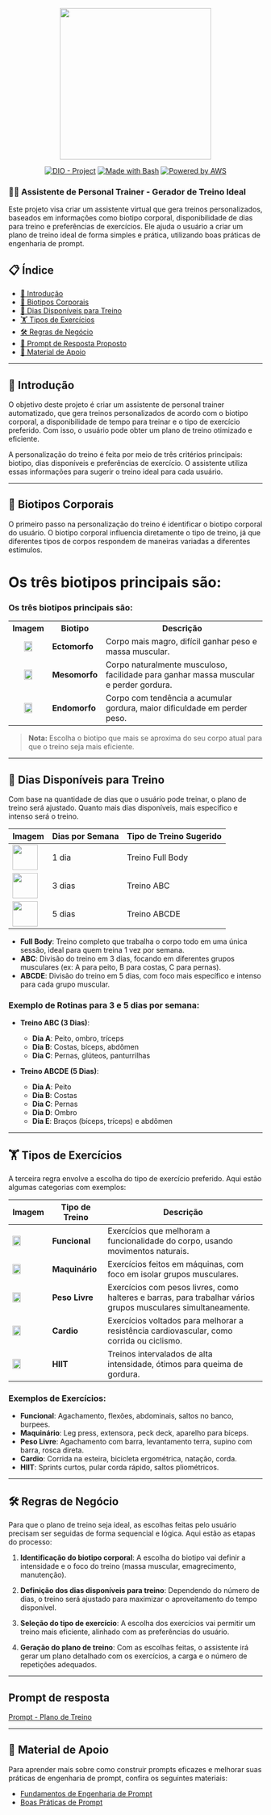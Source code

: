 <p align="center">
       <img width="300px" src=".github/assets/logotipo.png">
</p>

<p align="center">
  <a href="https://dio.me/"><img src="https://img.shields.io/badge/DIO-Project-FED564?logo=youtube" alt="DIO - Project"></a>
  <a href="https://www.gnu.org/software/bash/" title="Go to Bash homepage"><img src="https://img.shields.io/badge/Prompt-Project-FED564?logo=gnu-bash&amp;logoColor=white" alt="Made with Bash"></a>
  <a href="https://aws.amazon.com/" title="Powered by AWS">
    <img src="https://img.shields.io/badge/Powered%20by-AWS-FED564?logo=icloud&logoColor=white" alt="Powered by AWS">
  </a>
</p>

<p align="center">
  <h3>🏋️‍♂️ Assistente de Personal Trainer - Gerador de Treino Ideal</h3>
  <p>Este projeto visa criar um assistente virtual que gera treinos personalizados, baseados em informações como biotipo corporal, disponibilidade de dias para treino e preferências de exercícios. Ele ajuda o usuário a criar um plano de treino ideal de forma simples e prática, utilizando boas práticas de engenharia de prompt.</p>
</p>

## 📋 Índice

- [📝 Introdução](#-introdução)
- [💪 Biotipos Corporais](#-biotipos-corporais)
- [📅 Dias Disponíveis para Treino](#-dias-disponíveis-para-treino)
- [🏋️ Tipos de Exercícios](#️-tipos-de-exercícios)
- [🛠️ Regras de Negócio](#️-regras-de-negócio)
- [🎯 Prompt de Resposta Proposto](#-prompt-de-resposta-proposto)
- [📖 Material de Apoio](#-material-de-apoio)

---

## 📝 Introdução

O objetivo deste projeto é criar um assistente de personal trainer automatizado, que gera treinos personalizados de acordo com o biotipo corporal, a disponibilidade de tempo para treinar e o tipo de exercício preferido. Com isso, o usuário pode obter um plano de treino otimizado e eficiente.

A personalização do treino é feita por meio de três critérios principais: biotipo, dias disponíveis e preferências de exercício. O assistente utiliza essas informações para sugerir o treino ideal para cada usuário.

---

## 💪 Biotipos Corporais

O primeiro passo na personalização do treino é identificar o biotipo corporal do usuário. O biotipo corporal influencia diretamente o tipo de treino, já que diferentes tipos de corpos respondem de maneiras variadas a diferentes estímulos.

Os três biotipos principais são:
=======
### Os três biotipos principais são:

<table>
  <tr>
    <th>Imagem</th>
    <th>Biotipo</th>
    <th>Descrição</th>
  </tr>
  <tr>
    <td style="text-align: center;">
      <img src=".github/assets/ectomorph.png" width="50%" height="50%">
    </td>
    <td><strong>Ectomorfo</strong></td>
    <td>Corpo mais magro, difícil ganhar peso e massa muscular.</td>
  </tr>
  <tr>
    <td style="text-align: center;">
      <img src=".github/assets/mesomorph.png" width="50%" height="50%">
    </td>
    <td><strong>Mesomorfo</strong></td>
    <td>Corpo naturalmente musculoso, facilidade para ganhar massa muscular e perder gordura.</td>
  </tr>
  <tr>
    <td style="text-align: center;">
      <img src=".github/assets/endomorph.png" width="50%" height="50%">
    </td>
    <td><strong>Endomorfo</strong></td>
    <td>Corpo com tendência a acumular gordura, maior dificuldade em perder peso.</td>
  </tr>
</table>

> **Nota:** Escolha o biotipo que mais se aproxima do seu corpo atual para que o treino seja mais eficiente.


---

## 📅 Dias Disponíveis para Treino

Com base na quantidade de dias que o usuário pode treinar, o plano de treino será ajustado. Quanto mais dias disponíveis, mais específico e intenso será o treino.

| **Imagem**                                                     | **Dias por Semana** | **Tipo de Treino Sugerido**   |
| -------------------------------------------------------------- | ------------------- | ----------------------------- |
| <img src=".github/assets/calendar.png" width="50" height="50"> | 1 dia               | Treino Full Body              |
| <img src=".github/assets/calendar.png" width="50" height="50"> | 3 dias              | Treino ABC                    |
| <img src=".github/assets/calendar.png" width="50" height="50"> | 5 dias              | Treino ABCDE                  |

- **Full Body**: Treino completo que trabalha o corpo todo em uma única sessão, ideal para quem treina 1 vez por semana.
- **ABC**: Divisão do treino em 3 dias, focando em diferentes grupos musculares (ex: A para peito, B para costas, C para pernas).
- **ABCDE**: Divisão do treino em 5 dias, com foco mais específico e intenso para cada grupo muscular.


### Exemplo de Rotinas para 3 e 5 dias por semana:

- **Treino ABC (3 Dias)**:  
  - **Dia A**: Peito, ombro, tríceps  
  - **Dia B**: Costas, bíceps, abdômen  
  - **Dia C**: Pernas, glúteos, panturrilhas

- **Treino ABCDE (5 Dias)**:  
  - **Dia A**: Peito  
  - **Dia B**: Costas  
  - **Dia C**: Pernas  
  - **Dia D**: Ombro  
  - **Dia E**: Braços (bíceps, tríceps) e abdômen

---

## 🏋️ Tipos de Exercícios

A terceira regra envolve a escolha do tipo de exercício preferido. Aqui estão algumas categorias com exemplos:

| **Imagem**                                                         | **Tipo de Treino** | **Descrição**                                                                                                 |
| ------------------------------------------------------------------ | ------------------ | ------------------------------------------------------------------------------------------------------------- |
| <img src=".github/assets/funcional.png" width="50%" height="50%">  | **Funcional**      | Exercícios que melhoram a funcionalidade do corpo, usando movimentos naturais.                                |
| <img src=".github/assets/maquinário.png" width="50%" height="50%"> | **Maquinário**     | Exercícios feitos em máquinas, com foco em isolar grupos musculares.                                          |
| <img src=".github/assets/peso_livre.png" width="50%" height="50%"> | **Peso Livre**     | Exercícios com pesos livres, como halteres e barras, para trabalhar vários grupos musculares simultaneamente. |
| <img src=".github/assets/cardio.png" width="50%" height="50%">     | **Cardio**         | Exercícios voltados para melhorar a resistência cardiovascular, como corrida ou ciclismo.                     |
| <img src=".github/assets/hiit.png" width="50%" height="50%">       | **HIIT**           | Treinos intervalados de alta intensidade, ótimos para queima de gordura.                                      |



### Exemplos de Exercícios:

- **Funcional**: Agachamento, flexões, abdominais, saltos no banco, burpees.
- **Maquinário**: Leg press, extensora, peck deck, aparelho para bíceps.
- **Peso Livre**: Agachamento com barra, levantamento terra, supino com barra, rosca direta.
- **Cardio**: Corrida na esteira, bicicleta ergométrica, natação, corda.
- **HIIT**: Sprints curtos, pular corda rápido, saltos pliométricos.

---

## 🛠️ Regras de Negócio

Para que o plano de treino seja ideal, as escolhas feitas pelo usuário precisam ser seguidas de forma sequencial e lógica. Aqui estão as etapas do processo:

1. **Identificação do biotipo corporal**: A escolha do biotipo vai definir a intensidade e o foco do treino (massa muscular, emagrecimento, manutenção).
2. **Definição dos dias disponíveis para treino**: Dependendo do número de dias, o treino será ajustado para maximizar o aproveitamento do tempo disponível.
3. **Seleção do tipo de exercício**: A escolha dos exercícios vai permitir um treino mais eficiente, alinhado com as preferências do usuário.

4. **Geração do plano de treino**: Com as escolhas feitas, o assistente irá gerar um plano detalhado com os exercícios, a carga e o número de repetições adequados.

---

## Prompt de resposta

[Prompt - Plano de Treino](https://github.com/GabrielAG1999/prompt-challenger-personal-ia/tree/main/prompt)

---

## 📖 Material de Apoio

Para aprender mais sobre como construir prompts eficazes e melhorar suas práticas de engenharia de prompt, confira os seguintes materiais:


- [Fundamentos de Engenharia de Prompt](https://elidianaandrade.gitbook.io/fundamentos-de-engenharia-de-prompts-com-claude-3)
- [Boas Práticas de Prompt](https://aline-antunes.gitbook.io/otimize-seus-prompts-e-aprenda-mais-usando-ias-1)
